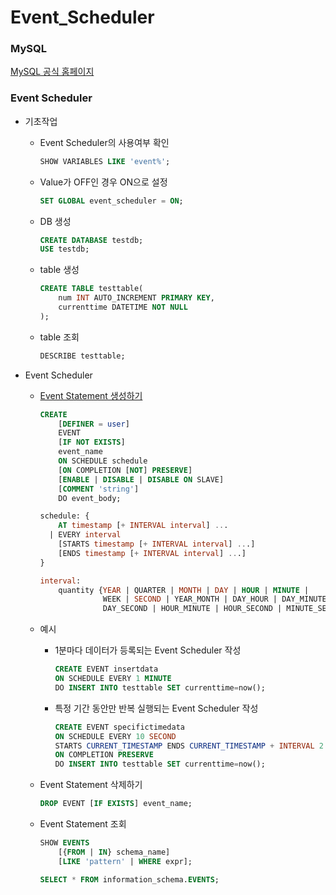 # Event_Scheduler

### MySQL

[MySQL 공식 홈페이지](https://www.mysql.com/)

### Event Scheduler

- 기초작업
  
  - Event Scheduler의 사용여부 확인
    
    ```sql
    SHOW VARIABLES LIKE 'event%';
    ```
  
  - Value가 OFF인 경우 ON으로 설정
    
    ```sql
    SET GLOBAL event_scheduler = ON;
    ```
  
  - DB 생성
    
    ```sql
    CREATE DATABASE testdb;
    USE testdb;
    ```
  
  - table 생성
    
    ```sql
    CREATE TABLE testtable(
        num INT AUTO_INCREMENT PRIMARY KEY,
        currenttime DATETIME NOT NULL
    );
    ```
  
  - table 조회
    
    ```sql
    DESCRIBE testtable;
    ```

- Event Scheduler
  
  - [Event Statement 생성하기](https://dev.mysql.com/doc/refman/8.0/en/create-event.html)
    
    ```sql
    CREATE
        [DEFINER = user]
        EVENT
        [IF NOT EXISTS]
        event_name
        ON SCHEDULE schedule
        [ON COMPLETION [NOT] PRESERVE]
        [ENABLE | DISABLE | DISABLE ON SLAVE]
        [COMMENT 'string']
        DO event_body;
    
    schedule: {
        AT timestamp [+ INTERVAL interval] ...
      | EVERY interval
        [STARTS timestamp [+ INTERVAL interval] ...]
        [ENDS timestamp [+ INTERVAL interval] ...]
    }
    
    interval:
        quantity {YEAR | QUARTER | MONTH | DAY | HOUR | MINUTE |
                  WEEK | SECOND | YEAR_MONTH | DAY_HOUR | DAY_MINUTE |
                  DAY_SECOND | HOUR_MINUTE | HOUR_SECOND | MINUTE_SECOND}
    ```
  
  - 예시
    
    - 1분마다 데이터가 등록되는 Event Scheduler 작성
      
      ```sql
      CREATE EVENT insertdata
      ON SCHEDULE EVERY 1 MINUTE
      DO INSERT INTO testtable SET currenttime=now();
      ```
    
    - 특정 기간 동안만 반복 실행되는 Event Scheduler 작성
      
      ```sql
      CREATE EVENT specifictimedata
      ON SCHEDULE EVERY 10 SECOND
      STARTS CURRENT_TIMESTAMP ENDS CURRENT_TIMESTAMP + INTERVAL 2 MINUTE
      ON COMPLETION PRESERVE
      DO INSERT INTO testtable SET currenttime=now();
      ```
  
  - Event Statement 삭제하기
    
    ```sql
    DROP EVENT [IF EXISTS] event_name;
    ```
  
  - Event Statement 조회
    
    ```sql
    SHOW EVENTS
        [{FROM | IN} schema_name]
        [LIKE 'pattern' | WHERE expr];
    ```
    
    ```sql
    SELECT * FROM information_schema.EVENTS;
    ```
